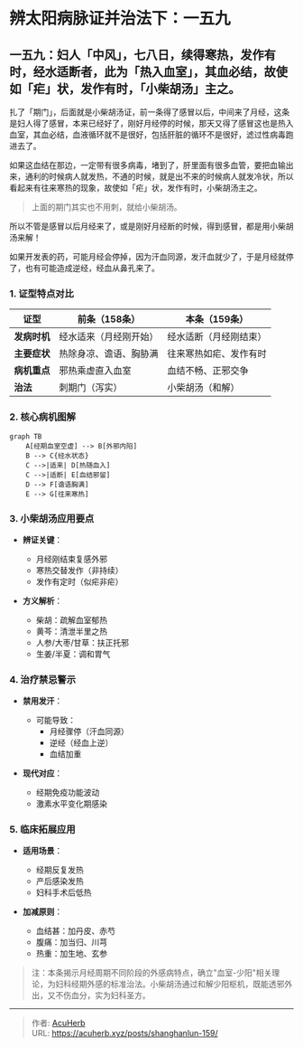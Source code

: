 # 辨太阳病脉证并治法下：一五九


## 一五九：妇人「中风」，七八日，续得寒热，发作有时，经水适断者，此为「热入血室」，其血必结，故使如「疟」状，发作有时，「小柴胡汤」主之。

<!--more-->

扎了「期门」，后面就是小柴胡汤证，前一条得了感冒以后，中间来了月经，这条是妇人得了感冒，本来已经好了，刚好月经停的时候，那天又得了感冒这也是热入血室，其血必结，血液循环就不是很好，包括肝脏的循环不是很好，滤过性病毒跑进去了。

如果这血结在那边，一定带有很多病毒，堵到了，肝里面有很多血管，要把血输出来，通利的时候病人就发热，不通的时候，就是出不来的时候病人就发冷状，所以看起来有往来寒热的现象，故使如「疟」状，发作有时，小柴胡汤主之。

> 上面的期门其实也不用刺，就给小柴胡汤。

所以不管是感冒以后月经来了，或是刚好月经断的时候，得到感冒，都是用小柴胡汤来解！

如果开发表的药，可能月经会停掉，因为汗血同源，发汗血就少了，于是月经就停了，也有可能造成逆经，经血从鼻孔来了。

### 1. 证型特点对比

| 证型         | 前条（158条）               | 本条（159条）               |
|--------------|----------------------------|----------------------------|
| **发病时机** | 经水适来（月经刚开始）     | 经水适断（月经刚结束）     |
| **主要症状** | 热除身凉、谵语、胸胁满     | 往来寒热如疟、发作有时     |
| **病机重点** | 邪热乘虚直入血室           | 血结不畅、正邪交争         |
| **治法**     | 刺期门（泻实）             | 小柴胡汤（和解）           |

### 2. 核心病机图解
```mermaid
graph TB
    A[经期血室空虚] --> B[外邪内陷]
    B --> C{经水状态}
    C -->|适来| D[热随血入]
    C -->|适断| E[血结邪留]
    D --> F[谵语胸满]
    E --> G[往来寒热]
```

### 3. 小柴胡汤应用要点
- **辨证关键**：
  - 月经刚结束复感外邪
  - 寒热交替发作（非持续）
  - 发作有定时（似疟非疟）

- **方义解析**：
  - 柴胡：疏解血室郁热
  - 黄芩：清泄半里之热
  - 人参/大枣/甘草：扶正托邪
  - 生姜/半夏：调和胃气

### 4. 治疗禁忌警示
- **禁用发汗**：
  - 可能导致：
    - 月经骤停（汗血同源）
    - 逆经（经血上逆）
    - 血结加重

- **现代对应**：
  - 经期免疫功能波动
  - 激素水平变化期感染

### 5. 临床拓展应用
- **适用场景**：
  - 经期反复发热
  - 产后感染发热
  - 妇科手术后低热

- **加减原则**：
  - 血结甚：加丹皮、赤芍
  - 腹痛：加当归、川芎
  - 热重：加生地、玄参

> 注：本条揭示月经周期不同阶段的外感病特点，确立"血室-少阳"相关理论，为妇科经期外感的标准治法。小柴胡汤通过和解少阳枢机，既能透邪外出，又不伤血分，实为妇科圣方。

---

> 作者: [AcuHerb](https://acuherb.xyz)  
> URL: https://acuherb.xyz/posts/shanghanlun-159/  

